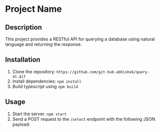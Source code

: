 # Project Name

## Description

This project provides a RESTful API for querying a database using natural language and returning the response.

## Installation

1. Clone the repository: `https://github.com/git-hub-abhishek/query-ai.git`
2. Install dependencies: `npm install`
3. Build typescript using `npm build`

## Usage

1. Start the server: `npm start`
2. Send a POST request to the `/select` endpoint with the following JSON payload:
